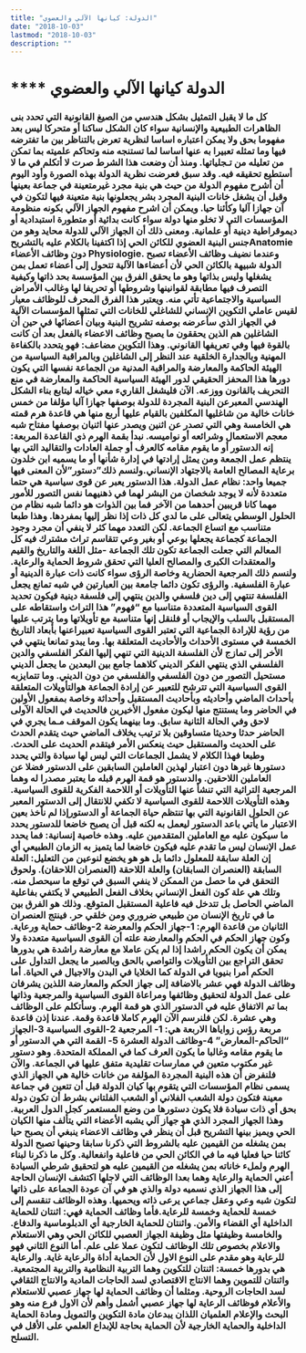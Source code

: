 ```yaml
---
title: "الدولة: كيانها الآلي والعضوي"
date: "2018-10-03"
lastmod: "2018-10-03"
description: ""
---
```

# **** **الدولة كيانها الآلي والعضوي**

### كل ما لا يقبل التمثيل بشكل هندسي من الصيغ القانونية التي تحدد بنى الظاهرات الطبيعية والإنسانية سواء كان الشكل ساكنا أو متحركا ليس بعد مفهوما بحق ولا يمكن اعتباره اساسا لنظرية تعرض بالتناظر بين ما تفترضه فيها وما تمثله تعبيرا به عنها اساسا لما تستنجه منه وتحاكم علميته بما تمكن من تعليله من تـجلياتها. ومنذ أن وضعت هذا الشرط صرت لا أتكلم في ما لا أستطيع تحقيقه فيه. وقد سبق فعرضت نظرية الدولة بهذه الصورة وأود اليوم أن أشرح مفهوم الدولة من حيث هي بنية مجرد غيرمتعينة في جماعة بعينها وقبل أن يشغل خانات البنية المجرد بشر يجعلونها بنية متعينة فيها لتكون في آن جهازا آليا وكأئنا حيا. ويمكن أن اشرح مفهوم الجهاز الآلي بكونه منظومة المؤسسات التي لا تخلو منها دولة سواء كانت بدائية أو متطورة استبدادية أو ديموقراطية دينية أو علمانية. ومعنى ذلك أن الجهاز الآلي للدولة محايد وهو من جنس البنية العضوي للكائن الحي إذا اكتفينا بالكلام عليه بالتشريحAnatomie دون وظائف الأعضاء Physiologie. وعندما نضيف وظائف الأعضاء تصبح الدولة شبيهة بالكائن الحي لأن أعضاءها الآلية تتحول إلى أعضاء تعمل بمن يشغلها وليس بذاتها وهو ما يحقق الفرق بين المؤسسة بحد ذاتها وكيفية التصرف فيها مطابقة لقوانينها وشروطها أو تحريفا لها وغالب الأمراض السياسية والاجتماعية تأتي منه. ويعتبر هذا الفرق المحرف للوظائف معيار لقيس عاملي التكوين الإنساني للشاغلي للخانات التي تمثلها المؤسسات الآلية في الجهاز الذي سأعرضه بوصفه تشريح البنية وبيان أعضائها في حين أن الشاغلين هم الذين يحققون ما يصبح وظائف الاعضاء بالفعل بعد أن كانت بالقوة فيها وفي تعريفها القانوني. وهذا التكوين مضاعف: فهو يتحدد بالكفاءة المهنية وبالجدارة الخلقية عند النظر إلى الشاغلين وبالمراقبة السياسية من الهيئة الحاكمة والمعارضة والمراقبة المدنية من الجماعة نفسها التي يكون دورها هذا المحفز الحقيقي لدور الهيئة السياسية الحاكمة والمعارضة في منع التحريف بالقانون ووزعه. الآن فليشغل القاريء معي خياله ليتابع بناء الشكل الهندسي المعبرعن البنية المجردة للدولة بوصفها جهازا آليا مؤلفا من خمس خانات خالية من شاغليها المكلفين بالقيام عليها أربع منها هي قاعدة هرم قمته هي الخامسة وهي التي تصدر عن اثنين ويصدر عنها اثنيان بوصفها مفتاح شبه معجم الاستعمال وشرائعه أو نواميسه. نبدأ بقمة الهرم ذي القاعدة المربعة: إنه الدستور أو ما يقوم مقامه كالعرف أو جملة العادات والتقاليد التي بها ينتظم عمل الجمعة ومن يمثل إرادتها في إدارة شأنها أو ما يسميه ابن خلدون برعاية المصالح العامة بالاجتهاد الإنساني.ولنسم ذلك”دستور”لأن المعنى فيها جميعا واحد: نظام عمل الدولة. هذا الدستور يعبر عن قوى سياسية هي حتما متعددة لأنه لا يوجد شخصان من البشر لهما في ذهنيهما نفس التصور للأمور مهما كانا قريبين أحدهما من الآخر فما بين الذوات هو دائما شبه نظام من الحلول الوسطي يتعالى على ما لدي كل ذات إذا نظر إليها بمفردها. وهذا طبعا متناسب مع اتساع الجماعة. لكن التعدد مهما كثر لا ينفي أن مجرد وجود الجماعة كجماعة يجعلها بوعي أو بغير وعي تتقاسم تراث مشترك فيه كل المعالم التي جعلت الجماعة تكون تلك الجماعة -مثل اللغة والتاريخ والقيم والمعتقدات الكبرى والمصالح العليا التي تحقق شروط الحماية والرعاية. ولنسم ذلك المرجعية الحضارية وخاصة الرؤى سواء كانت ذات عبارة الدينية أو عبارة الفلسفية. والرؤى تكون دائما جامعة بين العبارتين في شبه تمانع يجعل الفلسفة تنتهي إلى دين فلسفي والدين ينتهي إلى فلسفة دينية فيكون تحديد القوى السياسية المتعددة متناسبا مع “فهوم” هذا التراث واستقاطه على المستقبل بالسلب والإيجاب أو فلنقل إنها متناسبة مع تأويلاتها وما يترتب عليها من رؤية للإرادة الجماعية التي تعتبر القوى السياسية تعبيراعنها بأبعاد التاريخ الخمسة في مستوى الأحداث والأحاديث المتعلقة بها. وما يبدو تمانعا ينتهي في الأخر إلى تمازج لأن الفلسفة الدينية التي تنهي إليها الفكر الفلسفي والدين الفلسفي الذي ينتهي الفكر الديني كلاهما جامع بين البعدين ما يجعل الديني مستحيل التصور من دون الفلسفي والفلسفي من دون الديني. وما تتمايزبه القوى السياسية التي تترشح للتعبير عن إرادة الجماعة هوالتأويلات المتعلقة بأحداث الماضي وأحاديثه وبأحاديث المستقبل وأحداثة وخاصة بمفعول الأولين في الحاضر وما يستنتج منها ليكون مفعول الأخيرين فالحديث في الحالة الآولى لاحق وفي الحالة الثانية سابق. وما بينهما يكون الموقف مـما يجري في الحاضر حدثا وحديثا متساوقين بلا ترتيب يخلاف الماضي حيث يتقدم الحدث على الحديث والمستقبل حيث ينعكس الأمر فيتقدم الحديث على الحدث. وطبعا فهذا الكلام لا يشمل الجماعات التي ليس لها سيادة والتي يحدد دستورها غيرها دون اعتبار لهذين العاملين السابقين على الدستور فضلا عن العاملين اللاحقين. والدستور هو قمة الهرم قبله ما يعتبر مصدرا له وهما المرجعية التراثية التي تنشأ عنها التأويلات أو اللاحمة الفكرية للقوى السياسية. وهذه التأويلات اللاحمة للقوى السياسية لا تكفي للانتقال إلى الدستور المعبر عن الحلول القانونية التي بها تنتظم حياة الجماعة أو الدستورإذا لم نأخذ بعين الاعتبار ما يأتي باعد الدستور ليعمل به لكنه قبل أن يصبح خاضعا للدستور يحدد ما سيكون عليه مع العاملين المتقدمين عليه. وهذه خاصية إنسانية: فما يحدد عمل الإنسان ليس ما تقدم عليه فيكون خاضعا لما يتميز به الزمان الطبيعي أي إن العلة سابقة للمعلول دائما بل هو هو يخضع لنوعين من التعليل: العلة السابقة (العنصران السابقان) والعلة اللاحقة (العنصران اللاحقان). ولحوق التحقق في ما حصل من الممكن لا ينفي السبق في توقع ما سيحصل منه. وتلك هي علة كون الفعل الإنساني بخلاف الفعل الطبيعي لا يكتفي بفاعلية الماضي الحاصل بل تتدخل فيه فاعلية المستقبل المتوقع. وذلك هو الفرق بين ما في تاريخ الإنسان من طبيعي ضروري ومن خلقي حر. فينتج العنصران الثانيان من قاعدة الهرم: 1-جهاز الحكم والمعرضة 2-وظائف حماية ورعاية. وكون جهاز الحكم في الحكم والمعارضة علته أن القوى السياسية متعددة ولا يمكن أن يكون الحكم راشدا إذا لم يكن عاملا مع معارضة راشدة هي بدورها تحقق التراجع بين التأويلات والتواصي بالحق وبالصبر ما يجعل التداول على الحكم أمرا بنيويا في الدولة كما الخلايا في البدن والاجيال في الحياة. أما وظائف الدولة فهي عشر بالاضافة إلى جهاز الحكم والمعارضة اللذين يشرفان على عمل الدولة لتحقيق وظائفها ومراعاة القوى السياسية والمرجعية وذاتها بما تم الاتفاق عليه في الدستور الذي هو قمة الهرم. وسأتكلم على الوظائف وهي عشرة. لكن فلنرسم الآن الهرم كاملا قاعدة وقمة. عندنا إذن قاعدة مربعة رؤس زواياها الاربعة هي: 1- المرجعية 2-القوى السياسية 3-الجهاز “الحاكم-المعارض” 4-وظائف الدولة العشرة 5- القمة التي هي الدستور أو ما يقوم مقامه وغالبا ما يكون العرف كما في المملكة المتحدة. وهو دستور غير مكتوب متعين في ممارسات تقليدية متفق عليها في الجماعة. والآن فلنفرض أن هذه البنية المجردة المؤلفة من خانات خالية هي الجهاز الذي يسمى نظام المؤسسات التي يتقوم بها كيان الدولة قبل أن تتعين في جماعة معينة فتكون دولة الشعب الفلاني أو الشعب الفلتاني بشرط أن تكون دولة بحق أي ذات سيادة فلا يكون دستورها من وضع المستعمر كجل الدول العربية. وهذا الجهاز المجرد الذي هو جهاز آلي يشبه الأعضاء التي يتألف منها الكيان الحي ويميز بينها التشريح قبل أن ينظر في وظائف الاعضاء ينبغي أن يصبح حيا بمن يشغله من القيمين عليه بالشروط التي ذكرنا سابقا وحينها تصبح الدولة كائنا حيا فعليا فيه ما في الكائن الحي من فاعلية وانفعالية. وكل ما ذكرنا لبناء الهرم ولملء خاناته بمن يشغله من القيمين عليه هو لتحقيق شرطي السيادة أعني الحماية والرعاية وهما بعدا الوظائف التي لاجلها اكتشف الإنسان الحاجة إلى هذا الجهاز الذي نسميه دولة والذي هو في آن عودة الجماعة على ذاتها لتكون شبه وعي وعقل جماعي يرعى ذاته ويحميها. وهذه الوظائف تنقسم إلى خمسة للحماية وخمسة للرعاية.فأما وظائف الحماية فهي: اثنتان للحماية الداخلية أي القضاء والأمن. واثنتان للحماية الخارجية أي الدبلوماسية والدفاع. والخامسة وظيفتها مثل وظيفة الجهاز العصبي للكائن الحي وهي الاستعلام والاعلام بخصوص تلك الوظائف لتكون عملا على علم. أما النوع الثاني فهو للرعاية وهو مقدم على النوع الاول لأن الحماية أداة والرعاية غاية. والرعاية هي بدورها خمسة: اثنتان للتكوين وهما التربية النظامية والتربية المجتمعية. واثنتان للتموين وهما الانتاج الاقتصادي لسد الحاجات المادية والانتاج الثقافي لسد الحاجات الروحية. ومثلما أن وظائف الحماية لها جهاز عصبي للاستعلام والأعلام فوظائف الرعاية لها جهاز عصبي أشمل وأهم لأن الاول فرع منه وهو البحث والإعلام العلميان اللذان يبدعان مادة التكوين والتمويل ومادة الحماية الداخلية والحماية الخارجية لأن الحماية بحاجة للإبداع العلمي على الأقل في التسلح.

###